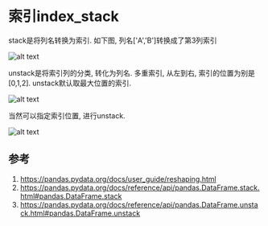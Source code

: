 # 索引index_stack


stack是将列名转换为索引. 如下图, 列名['A','B']转换成了第3列索引

![alt text](../索引index_stack/1.png)


unstack是将索引列的分类, 转化为列名. 多重索引, 从左到右, 索引的位置为别是[0,1,2]. unstack默认取最大位置的索引.

![alt text](../索引index_stack/2.png)

当然可以指定索引位置, 进行unstack.

![alt text](../索引index_stack/3.png)














## 参考
1. https://pandas.pydata.org/docs/user_guide/reshaping.html
1. https://pandas.pydata.org/docs/reference/api/pandas.DataFrame.stack.html#pandas.DataFrame.stack
2. https://pandas.pydata.org/docs/reference/api/pandas.DataFrame.unstack.html#pandas.DataFrame.unstack







